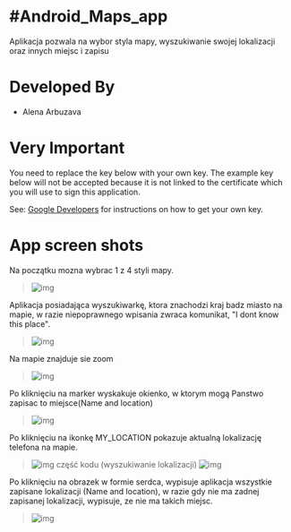 #Android_Maps_app
================

Aplikacja pozwala na wybor styla mapy,  wyszukiwanie swojej lokalizacji oraz innych miejsc i zapisu 


Developed By
================

* Alena Arbuzava



Very Important
================

You need to replace the key below with your own key. The example key below will not be accepted because it is not linked to the certificate which you will use to sign this application.

See: <a href="https://developers.google.com/maps/documentation/android/start">Google Developers</a> for instructions on how to get your own key.




App screen shots
================

Na początku mozna wybrac 1 z 4 styli mapy.
>![img](style.png) 




Aplikacja posiadająca wyszukiwarkę, ktora znachodzi kraj badz miasto na mapie, w razie niepoprawnego wpisania zwraca komunikat,  "I dont know this place".
>![img](poland.png) 



Na mapie znajduje sie zoom 
>![img](zoom.png) 


Po kliknięciu na marker wyskakuje okienko, w ktorym mogą Panstwo zapisac to miejsce(Name and location)
>![img](dialog.png) 


Po kliknięciu na ikonkę MY_LOCATION pokazuje aktualną lokalizację telefona na mapie.
>![img](loc.png) 
część kodu (wyszukiwanie lokalizacji)
>![img](code.png) 





Po kliknięciu na obrazek w formie serdca, wypisuje aplikacja wszystkie zapisane lokalizacji (Name and location),
w razie gdy nie ma zadnej zapisanej lokalizacji, wypisuje, ze nie ma takich miejsc.
>![img](noplaces.png) 


